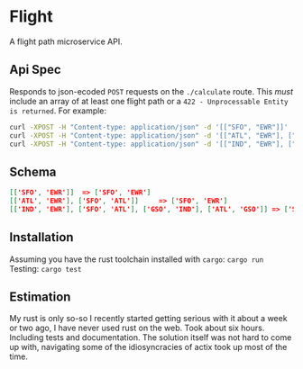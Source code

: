 # Flight

A flight path microservice API.

## Api Spec

Responds to json-ecoded `POST` requests on the `./calculate` route. This _must_ include an array of at least one flight path or a `422 - Unprocessable Entity is returned`. For example:

```bash
curl -XPOST -H "Content-type: application/json" -d '[["SFO", "EWR"]]'  'localhost:8080/calculate'
curl -XPOST -H "Content-type: application/json" -d '[["ATL", "EWR"], ["SFO", "ATL"]]'  'localhost:8080/calculate'
curl -XPOST -H "Content-type: application/json" -d '[["IND", "EWR"], ["SFO", "ATL"], ["GSO", "IND"], ["ATL", "GSO"]]'  'localhost:8080/calculate'
```

## Schema

```json
[['SFO', 'EWR']]  => ['SFO', 'EWR']
[['ATL', 'EWR'], ['SFO', 'ATL']]     => ['SFO', 'EWR']
[['IND', 'EWR'], ['SFO', 'ATL'], ['GSO', 'IND'], ['ATL', 'GSO']] => ['SFO', 'EWR']
```

## Installation

Assuming you have the rust toolchain installed with `cargo`: `cargo run`
Testing: `cargo test`

## Estimation

My rust is only so-so I recently started getting serious with it about a week or two ago, I have never used rust on the web.
Took about six hours. Including tests and documentation. The solution itself was not hard to come up with, navigating some of the idiosyncracies of
actix took up most of the time.
